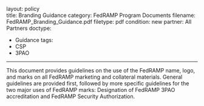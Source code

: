 layout: policy   
title: Branding Guidance
category: FedRAMP Program Documents
filename: FedRAMP_Branding_Guidance.pdf
filetype: pdf
condition: new
partner: All Partners
doctype:
  - Guidance
tags:
  - CSP
  - 3PAO
---
This document provides guidelines on the use of the FedRAMP name, logo, and marks on all FedRAMP marketing and collateral materials. General guidelines are provided first, followed by more specific guidelines for the two major uses of FedRAMP marks: Designation of FedRAMP 3PAO accreditation and FedRAMP Security Authorization.
